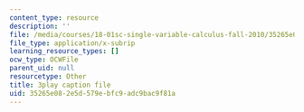 ```yaml
---
content_type: resource
description: ''
file: /media/courses/18-01sc-single-variable-calculus-fall-2010/35265e082e5d579ebfc9adc9bac9f81a_zUEuKrxgHws.vtt
file_type: application/x-subrip
learning_resource_types: []
ocw_type: OCWFile
parent_uid: null
resourcetype: Other
title: 3play caption file
uid: 35265e08-2e5d-579e-bfc9-adc9bac9f81a
---
```


